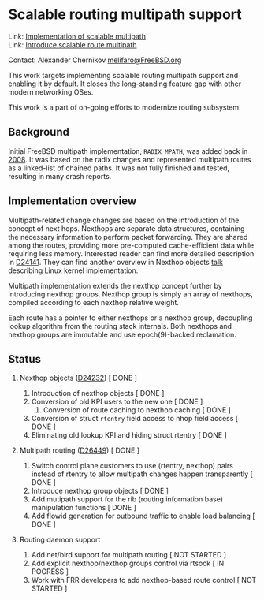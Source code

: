 # Scalable routing multipath support

Link:	 [Implementation of scalable multipath](https://reviews.freebsd.org/D24141#change-ZOjdMqgDgUr7)  
Link:	 [Introduce scalable route multipath](https://reviews.freebsd.org/D26449)

Contact: Alexander Chernikov <melifaro@FreeBSD.org>  

This work targets implementing scalable routing multipath support and enabling it by default.
It closes the long-standing feature gap with other modern networking OSes.

This work is a part of on-going efforts to modernize routing subsystem.

## Background

Initial FreeBSD multipath implementation, `RADIX_MPATH`, was added back in [2008](https://github.com/freebsd/freebsd-legacy/commit/4e8901ea7a04d2d803067647c0641e41494b8868). It was based on the radix changes and represented multipath routes as a linked-list of chained paths. It was not fully finished and tested, resulting in many crash reports. 

## Implementation overview 

Multipath-related change changes are based on the introduction of the concept of next hops. Nexthops are separate data structures, containing the necessary information to perform packet forwarding. They are shared among the routes, providing more pre-computed cache-efficient data while requiring less memory.
Interested reader can find more detailed description in [D24141](https://reviews.freebsd.org/D24141). They can find another overview in Nexthop objects [talk](https://linuxplumbersconf.org/event/4/contributions/434/attachments/251/436/nexthop-objects-talk.pdf) describing Linux kernel implementation.

Multipath implementation extends the nexthop concept further by introducing nexthop groups. Nexthop group is simply an array of nexthops, compiled according to each nexthop relative weight.

Each route has a pointer to either nexthops or a nexthop group, decoupling lookup algorithm from the routing stack internals. Both nexthops and nexthop groups are immutable and use epoch(9)-backed reclamation.

## Status

1. Nexthop objects ([D24232](https://reviews.freebsd.org/D24232)) [ DONE ]
	1. Introduction of nexthop objects [ DONE ]
	2. Conversion of old KPI users to the new one [ DONE ]
		1. Conversion of route caching to nexthop caching [ DONE ]
	3. Conversion of struct `rtentry` field access to nhop field access [ DONE ]
	4. Eliminating old lookup KPI and hiding struct rtentry [ DONE ]

2. Multipath routing ([D26449](https://reviews.freebsd.org/D26449)) [ DONE ]
	1. Switch control plane customers to use (rtentry, nexthop) pairs instead of rtentry to allow multipath changes happen transparently [ DONE ]
	2. Introduce nexthop group objects [ DONE ]
	3. Add mutipath support for the rib (routing information base) manipulation functions [ DONE ]
	4. Add flowid generation for outbound traffic to enable load balancing [ DONE ]
3. Routing daemon support
	1. Add net/bird support for multipath routing [ NOT STARTED ]
	2. Add explicit nexthop/nexthop groups control via rtsock [ IN POGRESS ]
	3. Work with FRR developers to add nexthop-based route control [ NOT STARTED ]
